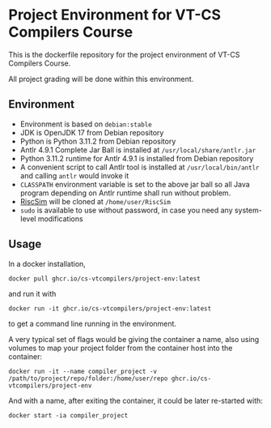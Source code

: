 # Project Environment for VT-CS Compilers Course

This is the dockerfile repository for the project environment of VT-CS Compilers Course.

All project grading will be done within this environment.

## Environment

- Environment is based on `debian:stable`
- JDK is OpenJDK 17 from Debian repository
- Python is Python 3.11.2 from Debian repository
- Antlr 4.9.1 Complete Jar Ball is installed at `/usr/local/share/antlr.jar`
- Python 3.11.2 runtime for Antlr 4.9.1 is installed from Debian repository
- A convenient script to call Antlr tool is installed at `/usr/local/bin/antlr` and calling `antlr` would invoke it
- `CLASSPATH` environment variable is set to the above jar ball so all Java program depending on Antlr runtime shall run without problem.
- [RiscSim](https://github.com/kirshanthans/RiscSim) will be cloned at `/home/user/RiscSim`
- `sudo` is available to use without password, in case you need any system-level modifications

## Usage

In a docker installation,

```(bash)
docker pull ghcr.io/cs-vtcompilers/project-env:latest
```

and run it with

```(bash)
docker run -it ghcr.io/cs-vtcompilers/project-env:latest
```

to get a command line running in the environment.

A very typical set of flags would be giving the container a name, also using volumes to map your project folder from the container host into the container:

```(bash)
docker run -it --name compiler_project -v /path/to/project/repo/folder:/home/user/repo ghcr.io/cs-vtcompilers/project-env
```

And with a name, after exiting the container, it could be later re-started with:

```(bash)
docker start -ia compiler_project
```